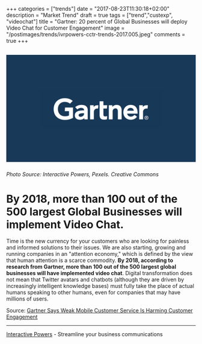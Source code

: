 +++
categories = ["trends"]
date = "2017-08-23T11:30:18+02:00"
description = "Market Trend"
draft = true
tags = ["trend","custexp", "videochat"]
title = "Gartner: 20 percent of Global Businesses will deploy Video Chat for Customer Engagement"
image = "/postimages/trends/ivrpowers-cctr-trends-2017.005.jpeg"
comments = true
+++

![Gartner](/postimages/trends/ivrpowers-cctr-trends-2017.006.jpeg)
------------
###### Photo Source: Interactive Powers, Pexels. Creative Commons

# By 2018, more than 100 out of the 500 largest Global Businesses will implement Video Chat.

Time is the new currency for your customers who are looking for painless and informed solutions to their issues. We are also starting, growing and running companies in an "attention economy," which is defined by the view that human attention is a scarce commodity. **By 2018, according to research from Gartner, more than 100 out of the 500 largest global businesses will have implemented video chat**. Digital transformation does not mean that Twitter avatars and chatbots (although they are driven by increasingly intelligent knowledge bases) must fully take the place of actual humans speaking to other humans, even for companies that may have millions of users.

Source: [Gartner Says Weak Mobile Customer Service Is Harming Customer Engagement](http://www.gartner.com/newsroom/id/2956618)

---
[Interactive Powers](http://www.ivrpowers.com/) - Streamline your business communications

